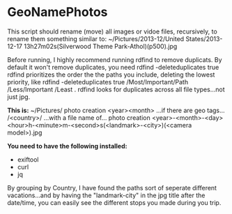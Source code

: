 # GeoNamePhotos
  
  This script should rename (move) all images or vidoe files, recursively, to rename them something similar to:
  ~/Pictures/2013-12/United States/2013-12-17 13h27m02s(Silverwood Theme Park-Athol)(p500).jpg

  Before running, I highly recommend running rdfind to remove duplicats. By default it won't remove duplicates, you need rdfind -deleteduplicates true 
  rdfind prioritizes the order the the paths you include, deleting the lowest priority, like rdfind -deleteduplicates true /Most/Important/Path /Less/Important /Least .
  rdfind looks for duplicates across all file types...not just jpg.
  
  **This is:**
  ~/Pictures/
  photo creation \<year\>\<month\>
  ...if there are geo tags...
  /\<country\>/
  ...with a file name of...
  photo creation \<year\>-\<month\>-\<day\> \<hour\>h-\<minute\>m-\<second\>s(\<landmark\>-\<city\>)(\<camera model\>).jpg
  
  **You need to have the following installed:**
  - exiftool
  - curl
  - jq
  
  
  By grouping by Country, I have found the paths sort of seperate different vacations...and by having the "landmark-city" in the jpg title after the date/time, you can easily see the different stops you made during you trip.
  

